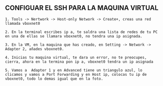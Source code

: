 ## CONFIGUAR EL SSH PARA LA MAQUINA VIRTUAL

    1. Tools -> Nertwork -> Host-only Network -> Create+, creas una red llamada vboxnet0

    2. En la terminal escribes ip a, te saldra una lista de redes de tu PC en una de ellas se llamara vboxnet0, no tendra una ip asignada.

    3. En la VM, en la maquina que has creado, en Setting -> Network -> Adapter 2, añades vboxnet0.

    4. Inicias tu maquina virtual, te dara un error, no te preocupes, cierra, ahora en la termina pon ip a, vboxnet0 tendra un ip asignada

    5. Vamos a  Adapter 1 y en Advanced tiene un triangulo azul, lo clicamos y vamos a Port Forwarding y en Host ip, colocas tu ip de vboxnet0, todo lo demas igual que en la foto.

    